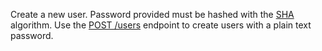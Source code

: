 Create a new user. Password provided must be hashed with the [SHA](https://en.wikipedia.org/wiki/Secure_Hash_Algorithm) algorithm. Use the [POST /users](/docs/server/users#usersCreate) endpoint to create users with a plain text password.
